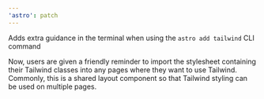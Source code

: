 ```yaml
---
'astro': patch
---
```


Adds extra guidance in the terminal when using the `astro add tailwind` CLI command

Now, users are given a friendly reminder to import the stylesheet containing their Tailwind classes into any pages  where they want to use Tailwind. Commonly, this is a shared layout component so that Tailwind styling can be used on multiple pages.
